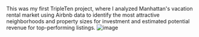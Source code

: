 This was my first TripleTen project, where I analyzed Manhattan's vacation rental market using Airbnb data to identify the most attractive neighborhoods and property sizes for investment and estimated potential revenue for top-performing listings.
![image](https://github.com/user-attachments/assets/b01217b0-7d00-4e96-96e3-f4d3b66def89)
